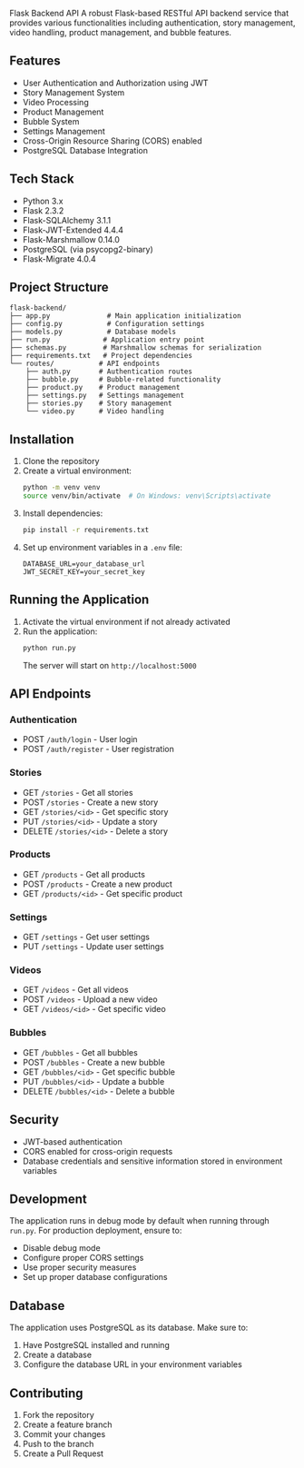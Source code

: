  Flask Backend API
A robust Flask-based RESTful API backend service that provides various functionalities including authentication, story management, video handling, product management, and bubble features.
## Features
- User Authentication and Authorization using JWT
- Story Management System
- Video Processing
- Product Management
- Bubble System
- Settings Management
- Cross-Origin Resource Sharing (CORS) enabled
- PostgreSQL Database Integration
## Tech Stack
- Python 3.x
- Flask 2.3.2
- Flask-SQLAlchemy 3.1.1
- Flask-JWT-Extended 4.4.4
- Flask-Marshmallow 0.14.0
- PostgreSQL (via psycopg2-binary)
- Flask-Migrate 4.0.4
## Project Structure
```
flask-backend/
├── app.py              # Main application initialization
├── config.py           # Configuration settings
├── models.py           # Database models
├── run.py             # Application entry point
├── schemas.py         # Marshmallow schemas for serialization
├── requirements.txt   # Project dependencies
└── routes/           # API endpoints
    ├── auth.py       # Authentication routes
    ├── bubble.py     # Bubble-related functionality
    ├── product.py    # Product management
    ├── settings.py   # Settings management
    ├── stories.py    # Story management
    └── video.py      # Video handling
```
## Installation
1. Clone the repository
2. Create a virtual environment:
   ```bash
   python -m venv venv
   source venv/bin/activate  # On Windows: venv\Scripts\activate
   ```
3. Install dependencies:
   ```bash
   pip install -r requirements.txt
   ```
4. Set up environment variables in a `.env` file:
   ```
   DATABASE_URL=your_database_url
   JWT_SECRET_KEY=your_secret_key
   ```
## Running the Application
1. Activate the virtual environment if not already activated
2. Run the application:
   ```bash
   python run.py
   ```
   The server will start on `http://localhost:5000`
## API Endpoints
### Authentication
- POST `/auth/login` - User login
- POST `/auth/register` - User registration
### Stories
- GET `/stories` - Get all stories
- POST `/stories` - Create a new story
- GET `/stories/<id>` - Get specific story
- PUT `/stories/<id>` - Update a story
- DELETE `/stories/<id>` - Delete a story
### Products
- GET `/products` - Get all products
- POST `/products` - Create a new product
- GET `/products/<id>` - Get specific product
### Settings
- GET `/settings` - Get user settings
- PUT `/settings` - Update user settings
### Videos
- GET `/videos` - Get all videos
- POST `/videos` - Upload a new video
- GET `/videos/<id>` - Get specific video
### Bubbles
- GET `/bubbles` - Get all bubbles
- POST `/bubbles` - Create a new bubble
- GET `/bubbles/<id>` - Get specific bubble
- PUT `/bubbles/<id>` - Update a bubble
- DELETE `/bubbles/<id>` - Delete a bubble
## Security
- JWT-based authentication
- CORS enabled for cross-origin requests
- Database credentials and sensitive information stored in environment variables
## Development
The application runs in debug mode by default when running through `run.py`. For production deployment, ensure to:
- Disable debug mode
- Configure proper CORS settings
- Use proper security measures
- Set up proper database configurations
## Database
The application uses PostgreSQL as its database. Make sure to:
1. Have PostgreSQL installed and running
2. Create a database
3. Configure the database URL in your environment variables
## Contributing
1. Fork the repository
2. Create a feature branch
3. Commit your changes
4. Push to the branch
5. Create a Pull Request
